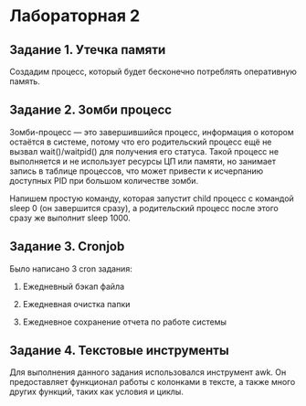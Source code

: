 # Лабораторная 2

## Задание 1. Утечка памяти

Создадим процесс, который будет бесконечно потреблять оперативную память.

## Задание 2. Зомби процесс

Зомби-процесс — это завершившийся процесс, информация о котором остаётся в системе, потому что его родительский процесс ещё не вызвал wait()/waitpid() для получения его статуса. Такой процесс не выполняется и не использует ресурсы ЦП или памяти, но занимает запись в таблице процессов, что может привести к исчерпанию доступных PID при большом количестве зомби.

Напишем простую команду, которая запустит child процесс с командой sleep 0 (он завершится сразу), а родительский процесс после этого сразу же выполнит sleep 1000.


## Задание 3. Cronjob

Было написано 3 cron задания:

1) Ежедневный бэкап файла

2) Ежедневная очистка папки

3) Ежедневное сохранение отчета по работе системы

## Задание 4. Текстовые инструменты

Для выполнения данного задания использовался инструмент awk. Он предоставляет функционал работы с колонками в тексте, а также много других функций, таких как условия и циклы.


